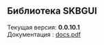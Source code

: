 ## Библиотека SKBGUI  
Текущая версия: **0.0.10.1**  
Документация : [docs.pdf](https://github.com/ichega/SKBGUI/blob/master/Docs/docs.pdf)  

